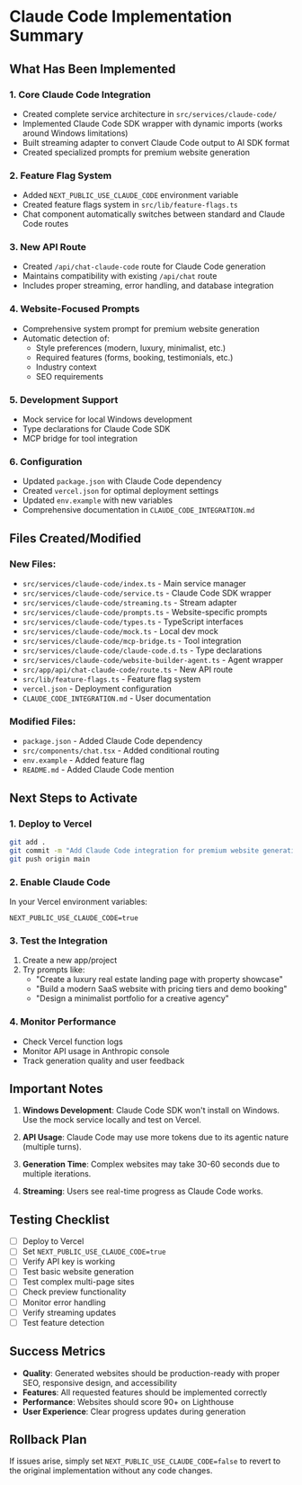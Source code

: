 # Claude Code Implementation Summary

## What Has Been Implemented

### 1. **Core Claude Code Integration**
- Created complete service architecture in `src/services/claude-code/`
- Implemented Claude Code SDK wrapper with dynamic imports (works around Windows limitations)
- Built streaming adapter to convert Claude Code output to AI SDK format
- Created specialized prompts for premium website generation

### 2. **Feature Flag System**
- Added `NEXT_PUBLIC_USE_CLAUDE_CODE` environment variable
- Created feature flags system in `src/lib/feature-flags.ts`
- Chat component automatically switches between standard and Claude Code routes

### 3. **New API Route**
- Created `/api/chat-claude-code` route for Claude Code generation
- Maintains compatibility with existing `/api/chat` route
- Includes proper streaming, error handling, and database integration

### 4. **Website-Focused Prompts**
- Comprehensive system prompt for premium website generation
- Automatic detection of:
  - Style preferences (modern, luxury, minimalist, etc.)
  - Required features (forms, booking, testimonials, etc.)
  - Industry context
  - SEO requirements

### 5. **Development Support**
- Mock service for local Windows development
- Type declarations for Claude Code SDK
- MCP bridge for tool integration

### 6. **Configuration**
- Updated `package.json` with Claude Code dependency
- Created `vercel.json` for optimal deployment settings
- Updated `env.example` with new variables
- Comprehensive documentation in `CLAUDE_CODE_INTEGRATION.md`

## Files Created/Modified

### New Files:
- `src/services/claude-code/index.ts` - Main service manager
- `src/services/claude-code/service.ts` - Claude Code SDK wrapper
- `src/services/claude-code/streaming.ts` - Stream adapter
- `src/services/claude-code/prompts.ts` - Website-specific prompts
- `src/services/claude-code/types.ts` - TypeScript interfaces
- `src/services/claude-code/mock.ts` - Local dev mock
- `src/services/claude-code/mcp-bridge.ts` - Tool integration
- `src/services/claude-code/claude-code.d.ts` - Type declarations
- `src/services/claude-code/website-builder-agent.ts` - Agent wrapper
- `src/app/api/chat-claude-code/route.ts` - New API route
- `src/lib/feature-flags.ts` - Feature flag system
- `vercel.json` - Deployment configuration
- `CLAUDE_CODE_INTEGRATION.md` - User documentation

### Modified Files:
- `package.json` - Added Claude Code dependency
- `src/components/chat.tsx` - Added conditional routing
- `env.example` - Added feature flag
- `README.md` - Added Claude Code mention

## Next Steps to Activate

### 1. **Deploy to Vercel**
```bash
git add .
git commit -m "Add Claude Code integration for premium website generation"
git push origin main
```

### 2. **Enable Claude Code**
In your Vercel environment variables:
```
NEXT_PUBLIC_USE_CLAUDE_CODE=true
```

### 3. **Test the Integration**
1. Create a new app/project
2. Try prompts like:
   - "Create a luxury real estate landing page with property showcase"
   - "Build a modern SaaS website with pricing tiers and demo booking"
   - "Design a minimalist portfolio for a creative agency"

### 4. **Monitor Performance**
- Check Vercel function logs
- Monitor API usage in Anthropic console
- Track generation quality and user feedback

## Important Notes

1. **Windows Development**: Claude Code SDK won't install on Windows. Use the mock service locally and test on Vercel.

2. **API Usage**: Claude Code may use more tokens due to its agentic nature (multiple turns).

3. **Generation Time**: Complex websites may take 30-60 seconds due to multiple iterations.

4. **Streaming**: Users see real-time progress as Claude Code works.

## Testing Checklist

- [ ] Deploy to Vercel
- [ ] Set `NEXT_PUBLIC_USE_CLAUDE_CODE=true`
- [ ] Verify API key is working
- [ ] Test basic website generation
- [ ] Test complex multi-page sites
- [ ] Check preview functionality
- [ ] Monitor error handling
- [ ] Verify streaming updates
- [ ] Test feature detection

## Success Metrics

- **Quality**: Generated websites should be production-ready with proper SEO, responsive design, and accessibility
- **Features**: All requested features should be implemented correctly
- **Performance**: Websites should score 90+ on Lighthouse
- **User Experience**: Clear progress updates during generation

## Rollback Plan

If issues arise, simply set `NEXT_PUBLIC_USE_CLAUDE_CODE=false` to revert to the original implementation without any code changes. 